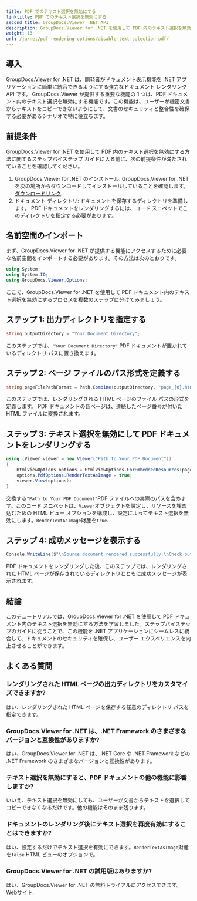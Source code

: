 ```yaml
---
title: PDF でのテキスト選択を無効にする
linktitle: PDF でのテキスト選択を無効にする
second_title: GroupDocs.Viewer .NET API
description: GroupDocs.Viewer for .NET を使用して PDF 内のテキスト選択を無効にする方法を学びます。シームレスな統合については、ステップバイステップのガイドに従ってください。
weight: 13
url: /ja/net/pdf-rendering-options/disable-text-selection-pdf/
---
```

## 導入
GroupDocs.Viewer for .NET は、開発者がドキュメント表示機能を .NET アプリケーションに簡単に統合できるようにする強力なドキュメント レンダリング API です。 GroupDocs.Viewer が提供する重要な機能の 1 つは、PDF ドキュメント内のテキスト選択を無効にする機能です。この機能は、ユーザーが機密文書からテキストをコピーできないようにして、文書のセキュリティと整合性を確保する必要があるシナリオで特に役立ちます。
## 前提条件
GroupDocs.Viewer for .NET を使用して PDF 内のテキスト選択を無効にする方法に関するステップバイステップ ガイドに入る前に、次の前提条件が満たされていることを確認してください。
1.  GroupDocs.Viewer for .NET のインストール: GroupDocs.Viewer for .NET を次の場所からダウンロードしてインストールしていることを確認します。[ダウンロードリンク](https://releases.groupdocs.com/viewer/net/).
2. ドキュメント ディレクトリ: ドキュメントを保存するディレクトリを準備します。 PDF ドキュメントをレンダリングするには、コード スニペットでこのディレクトリを指定する必要があります。

## 名前空間のインポート
まず、GroupDocs.Viewer for .NET が提供する機能にアクセスするために必要な名前空間をインポートする必要があります。その方法は次のとおりです。

```csharp
using System;
using System.IO;
using GroupDocs.Viewer.Options;
```

ここで、GroupDocs.Viewer for .NET を使用して PDF ドキュメント内のテキスト選択を無効にするプロセスを複数のステップに分けてみましょう。
## ステップ 1: 出力ディレクトリを指定する
```csharp
string outputDirectory = "Your Document Directory";
```
このステップでは、`"Your Document Directory"` PDF ドキュメントが置かれているディレクトリ パスに置き換えます。
## ステップ 2: ページ ファイルのパス形式を定義する
```csharp
string pageFilePathFormat = Path.Combine(outputDirectory, "page_{0}.html");
```
このステップでは、レンダリングされる HTML ページのファイル パスの形式を定義します。 PDF ドキュメントの各ページは、連続したページ番号が付いた HTML ファイルに変換されます。
## ステップ 3: テキスト選択を無効にして PDF ドキュメントをレンダリングする
```csharp
using (Viewer viewer = new Viewer("Path to Your PDF Document"))
{
    HtmlViewOptions options = HtmlViewOptions.ForEmbeddedResources(pageFilePathFormat);
    options.PdfOptions.RenderTextAsImage = true;
    viewer.View(options);
}
```
交換する`"Path to Your PDF Document"`PDF ファイルへの実際のパスを含めます。このコード スニペットは、`Viewer`オブジェクトを設定し、リソースを埋め込むための HTML ビュー オプションを構成し、設定によってテキスト選択を無効にします。`RenderTextAsImage`財産を`true`.
## ステップ 4: 成功メッセージを表示する
```csharp
Console.WriteLine($"\nSource document rendered successfully.\nCheck output in {outputDirectory}.");
```
PDF ドキュメントをレンダリングした後、このステップでは、レンダリングされた HTML ページが保存されているディレクトリとともに成功メッセージが表示されます。

## 結論
このチュートリアルでは、GroupDocs.Viewer for .NET を使用して PDF ドキュメント内のテキスト選択を無効にする方法を学習しました。ステップバイステップのガイドに従うことで、この機能を .NET アプリケーションにシームレスに統合して、ドキュメントのセキュリティを確保し、ユーザー エクスペリエンスを向上させることができます。
## よくある質問
### レンダリングされた HTML ページの出力ディレクトリをカスタマイズできますか?
はい、レンダリングされた HTML ページを保存する任意のディレクトリ パスを指定できます。
### GroupDocs.Viewer for .NET は、.NET Framework のさまざまなバージョンと互換性がありますか?
はい、GroupDocs.Viewer for .NET は、.NET Core や .NET Framework などの .NET Framework のさまざまなバージョンと互換性があります。
### テキスト選択を無効にすると、PDF ドキュメントの他の機能に影響しますか?
いいえ、テキスト選択を無効にしても、ユーザーが文書からテキストを選択してコピーできなくなるだけです。他の機能はそのまま残ります。
### ドキュメントのレンダリング後にテキスト選択を再度有効にすることはできますか?
はい、設定するだけでテキスト選択を有効にできます。`RenderTextAsImage`財産を`false` HTML ビューのオプションで。
### GroupDocs.Viewer for .NET の試用版はありますか?
はい、GroupDocs.Viewer for .NET の無料トライアルにアクセスできます。[Webサイト](https://releases.groupdocs.com/).